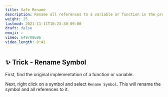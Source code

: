 ```yaml
---
title: Safe Rename
description: Rename all references to a variable or function in the project
weight: 25
lastmod: 2021-11-11T10:23:30-09:00
draft: false
emoji: ✍️
vimeo: 649708686
video_length: 0:41
---
```


## ✨ Trick - Rename Symbol

First, find the original implementation of a function or variable.

Next, right click on a symbol and select `Rename Symbol`. This will rename the symbol and all references to it.
